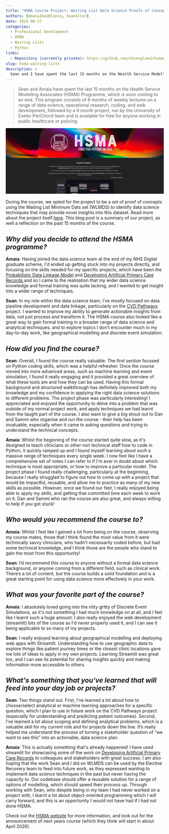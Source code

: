 ```yaml
---
title: "HSMA Course Project: Waiting List Data Science Proofs of Concept"
authors: [AmaiaImazBlanco, SeanAller]
date: 2025-06-27
categories:
  - Professional Development
  - HSMA
  - Waiting Lists
  - Python
links:
  - Repository (currently private): https://github.com/nhsengland/hsma6_6048_concurrent_rtt_pathways
slug: hsma-waiting-lists
description: >
  Sean and I have spent the last 15 months on the Health Service Modelling Associates (HSMA) Programme, which is soon coming to an end. This program consists of 6 months of weekly lectures on a range of data science, operational research, coding, and web development, followed by a 9-month project. Sean and I opted for the project to be a set of proof of concepts using the Waiting List Minimum Dats set (WLMDS) to identify data science techniques that may provide novel insights into this dataset. This blog post is a summary of our project, as well a reflection on the past 15 months.
---
```


> Sean and Amaia have spent the last 15 months on the Health Service Modelling Associates (HSMA) Programme, which is soon coming to an end. This program consists of 6 months of weekly lectures on a range of data science, operational research, coding, and web development, followed by a 9 month project, run by the University of Exeter PenChord team and is available for free for anyone working in public healthcare or policing.

![screenshot of the HSMA website homepage](../../images/blogs_images/hsma_website.png)

During the course, we opted for the project to be a set of proof of concepts using the Waiting List Minimum Dats set (WLMDS) to identify data science techniques that may provide novel insights into this dataset. Read more about the project itself [here](../../our_work/hsma-wlmds.md). This blog post is a summary of our project, as well a reflection on the past 15 months of the course.

<!-- more -->

## _Why did you decide to attend the HSMA programme?_

**Amaia**: Having joined the data science team at the end of my NHS Digital graduate scheme, I'd ended up getting stuck into my projects directly, and focusing on the skills needed for my specific projects, which have been the [Probabilistic Data Linkage Model](../../our_work/data-linkage-hub/linkage-projects/better-matching.md) and [Developing Artificial Primary Care Records
](../../our_work/swpclab.md) and so I came to the realisation that my wider data science knowledge and formal training was quite lacking, and I wanted to get insight into a wider range of techniques.

**Sean**: In my role within the data science team, I’ve mostly focused on data pipeline development and data linkage, particularly on the [CVD Pathways](../../our_work/cvd_pathways.md) project. I wanted to improve my ability to generate actionable insights from data, not just process and transform it. The HSMA course also looked like a great way to gain formal training in a broader range of data science and analytical techniques, and to explore topics I don’t encounter much in my day-to-day work, like geographical modelling and discrete event simulation.

## _How did you find the course?_

**Sean**: Overall, I found the course really valuable. The first section focused on Python coding skills, which was a helpful refresher. Once the course moved into more advanced areas, such as machine learning and event simulation, I found it really engaging and it provided a great overview of what these tools are and how they can be used. Having this formal background and structured walkthrough has definitely improved both my knowledge and my confidence in applying the right data science solutions to different problems.
The project phase was particularly interesting! I appreciated and enjoyed the opportunity to delve into a problem that was outside of my normal project work, and apply techniques we had learnt from the taught part of the course. I also want to give a big shout out to Dan and Sammi who organise and run the course - their help has been invaluable, especially when it came to asking questions and trying to understand the technical concepts.

**Amaia**: Whilst the beginning of the course started quite slow, as it's designed to teach clinicians or other non technical staff how to code in Python, it quickly ramped up and I found myself learning about such a massive range of techniques every single week. I now feel like I have a comprehensive set of notes I can refer to if I'm ever in doubt about which technique is most appropriate, or how to improve a particular model. The project phase I found really challenging, particularly at the beginning, because I really struggled to figure out how to come up with a project that would be impactful, reusable, and allow me to practice as many of my new skills as possible. However, once we found our feet, I really enjoyed being able to apply my skills, and getting that committed time each week to work on it. Dan and Sammi who ran the course are also great, and always willing to help if you got stuck!

## _Who would you recommend the course to?_

**Amaia**: Whilst I feel like I gained a lot from being on the course, observing my course mates, those that I think found the most value from it were technically savvy clinicians, who hadn't necessarily coded before, but had some technical knowledge, and I think those are the people who stand to gain the most from this opportunity!

**Sean**: I’d recommend this course to anyone without a formal data science background, or anyone coming from a different field, such as clinical work. There’s a lot of content, but the course builds a solid foundation and is a great starting point for using data science more effectively in your work.

## _What was your favorite part of the course?_

**Amaia**: I absolutely loved going into the nitty gritty of Discrete Event Simulations, as it's not something I had much knowledge on at all, and I feel like I learnt such a huge amount. I also really enjoyed the web development (streamlit) bits of the course as I'd never properly used it, and I can see it being applicable to so many of my projects.

**Sean**: I really enjoyed learning about geographical modelling and deploying web apps with Streamlit. Understanding how to use geographic data to explore things like patient journey times or the closest clinic locations gave me lots of ideas to apply in my own projects. Learning Streamlit was great too, and I can see its potential for sharing insights quickly and making information more accessible to others.

## _What's something that you've learned that will feed into your day job or projects?_

**Sean**: Two things stand out. First, I’ve learned a lot about how to choose/select analytical or machine learning approaches for a specific question, which I plan to use in future work on the CVD Pathways project (especially for understanding and predicting patient outcomes). Second, I’ve learned a lot about scoping and defining analytical problems, which is a valuable skill for my current role and for projects down the line. It’s really helped me understand the process of turning a stakeholder question of “we want to see this” into an actionable, data science plan.

**Amaia**: This is actually something that's already happened! I have used streamlit for showcasing some of the work on [Developing Artificial Primary Care Records](../../our_work/swpclab.md) to colleagues and stakeholders with great success. I am also hoping that the work Sean and I did on WLMDS can be used by the Elective Recovery team to feed into future work, as they expressed wanting to implement data science techniques in the past but never having the capacity to. Our codebase should offer a reusable solution for a range of options of modelling, which should speed their process up. Through working with Sean, who despite being in my team I had never worked on a project with, I learnt a lot about object-oriented programming which I will carry forward, and this is an opportunity I would not have had if I had not done HSMA.

Check out the [HSMA website](https://hsma.co.uk/) for more information, and look out for the announcement of next years course (which they think will start in about April 2026).
